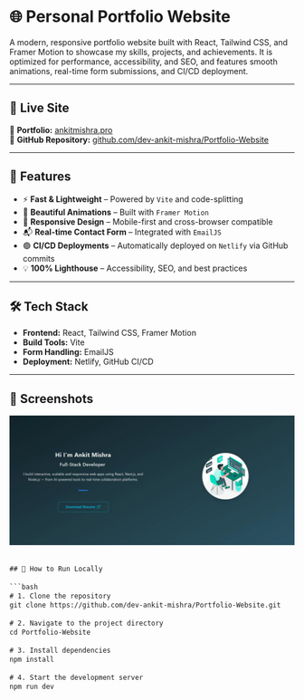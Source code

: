 # 🌐 Personal Portfolio Website

A modern, responsive portfolio website built with React, Tailwind CSS, and Framer Motion to showcase my skills, projects, and achievements. It is optimized for performance, accessibility, and SEO, and features smooth animations, real-time form submissions, and CI/CD deployment.

---

## 🚀 Live Site

🔗 **Portfolio:** [ankitmishra.pro](https://ankitmishra.pro)  
🔗 **GitHub Repository:** [github.com/dev-ankit-mishra/Portfolio-Website](https://github.com/dev-ankit-mishra/Portfolio-Website)

---

## 🧩 Features

- ⚡ **Fast & Lightweight** – Powered by `Vite` and code-splitting
- 🎨 **Beautiful Animations** – Built with `Framer Motion`
- 📱 **Responsive Design** – Mobile-first and cross-browser compatible
- 📬 **Real-time Contact Form** – Integrated with `EmailJS`
- 🟢 **CI/CD Deployments** – Automatically deployed on `Netlify` via GitHub commits
- 💡 **100% Lighthouse** – Accessibility, SEO, and best practices

---

## 🛠️ Tech Stack

- **Frontend:** React, Tailwind CSS, Framer Motion  
- **Build Tools:** Vite  
- **Form Handling:** EmailJS  
- **Deployment:** Netlify, GitHub CI/CD  

---

## 📸 Screenshots

![Homepage Preview](/client/src/assets/imgportfolio.webp)

```

## 🧪 How to Run Locally

```bash
# 1. Clone the repository
git clone https://github.com/dev-ankit-mishra/Portfolio-Website.git

# 2. Navigate to the project directory
cd Portfolio-Website

# 3. Install dependencies
npm install

# 4. Start the development server
npm run dev

